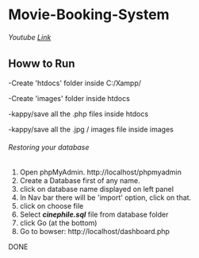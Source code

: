# Movie-Booking-System

###### Youtube [Link](https://youtu.be/twPQMymkgJk)

## Howw to Run
-Create 'htdocs' folder inside C:/Xampp/

-Create 'images' folder inside htdocs

-kappy/save all the .php files inside htdocs

-kappy/save all the .jpg / images file inside images

###### Restoring your database 

1. Open phpMyAdmin. http://localhost/phpmyadmin
2. Create a Database first of any name.
3. click on database name displayed on left panel
4. In Nav bar there will be 'import' option, click on that.
5. click on choose file
6. Select ***cinephile.sql*** file from database folder
7. click Go (at the bottom)
8. Go to bowser: http://localhost/dashboard.php

DONE
